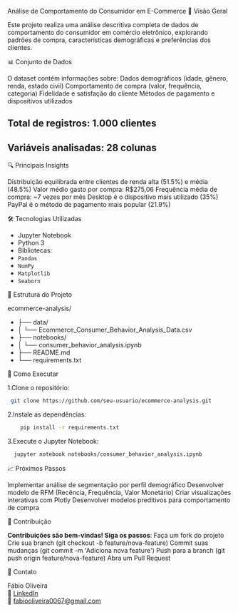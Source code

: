 Análise de Comportamento do Consumidor em E-Commerce
📌 Visão Geral

   Este projeto realiza uma análise descritiva completa de dados de comportamento do consumidor em comércio eletrônico, explorando padrões de compra, características demográficas e preferências dos clientes.

📊 Conjunto de Dados

   O dataset contém informações sobre:
   Dados demográficos (idade, gênero, renda, estado civil)
   Comportamento de compra (valor, frequência, categoria)
   Fidelidade e satisfação do cliente
   Métodos de pagamento e dispositivos utilizados

   ## Total de registros: 1.000 clientes
   ## Variáveis analisadas: 28 colunas

🔍 Principais Insights
 
   Distribuição equilibrada entre clientes de renda alta (51.5%) e média (48.5%)
   Valor médio gasto por compra: R$275,06
   Frequência média de compra: ~7 vezes por mês
   Desktop é o dispositivo mais utilizado (35%)
   PayPal é o método de pagamento mais popular (21.9%)

🛠️ Tecnologias Utilizadas
   - Jupyter Notebook
   - Python 3
   - Bibliotecas:
   - ``Pandas``
   - ``NumPy``
   - ``Matplotlib``
   - ``Seaborn``

📂 Estrutura do Projeto

   ecommerce-analysis/
   - ├── data/
   - │   └── Ecommerce_Consumer_Behavior_Analysis_Data.csv
   - ├── notebooks/
   - │   └── consumer_behavior_analysis.ipynb
   - ├── README.md
   - └── requirements.txt

🚀 Como Executar

   1.Clone o repositório:
   ```bash
    git clone https://github.com/seu-usuario/ecommerce-analysis.git
   ```

  2.Instale as dependências:
  ```bash
      pip install -r requirements.txt
  ```

  3.Execute o Jupyter Notebook:
  ```bash
    jupyter notebook notebooks/consumer_behavior_analysis.ipynb
  ```
📈 Próximos Passos

   Implementar análise de segmentação por perfil demográfico
   Desenvolver modelo de RFM (Recência, Frequência, Valor Monetário)
   Criar visualizações interativas com Plotly
   Desenvolver modelos preditivos para comportamento de compra

🤝 Contribuição

   **Contribuições são bem-vindas! Siga os passos**:
   Faça um fork do projeto
   Crie sua branch (git checkout -b feature/nova-feature)
   Commit suas mudanças (git commit -m 'Adiciona nova feature')
   Push para a branch (git push origin feature/nova-feature)
   Abra um Pull Request

📧 Contato

Fábio Oliveira  
🔗 [LinkedIn](https://www.linkedin.com/in/fabio-oliveira-araujo-cientista/)  
📧 fabiooliveira0067@gmail.com

